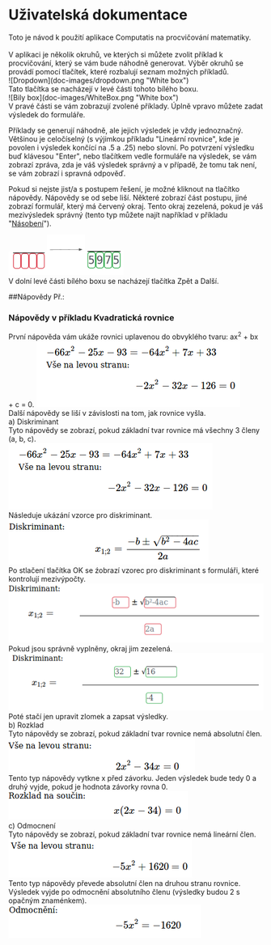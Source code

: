 <h1>Uživatelská dokumentace</h1>
Toto je návod k použití aplikace Computatis na procvičování matematiky.<br> <br>
V aplikaci je několik okruhů, ve kterých si můžete zvolit příklad k procvičování, který se vám bude náhodně generovat.
Výběr okruhů se provádí pomocí tlačítek, které rozbalují seznam možných příkladů.<br>
![Dropdown](doc-images/dropdown.png "White box")<br>
Tato tlačítka se nacházejí v levé části tohoto bílého boxu.<br>
![Bily box](doc-images/WhiteBox.png "White box")<br>
V pravé části se vám zobrazují zvolené příklady. Úplně vpravo můžete zadat výsledek do formuláře.<br>

Příklady se generují náhodně, ale jejich výsledek je vždy jednoznačný. Většinou je celočíselný (s výjimkou příkladu "Lineární rovnice", kde je povolen i výsledek končící na .5 a .25) nebo slovní. Po potvrzení výsledku buď klávesou "Enter", nebo tlačítkem vedle formuláře na výsledek, se vám zobrazí zpráva, zda je váš výsledek správný a v případě, že tomu tak není, se vám zobrazí i spravná odpověď.

Pokud si nejste jist/a s postupem řešení, je možné kliknout na tlačítko nápovědy. Nápovědy se od sebe liší. Některé zobrazí část postupu, jiné zobrazí formulář, který má červený okraj. Tento okraj zezelená, pokud je váš mezivýsledek správný (tento typ můžete najít například v příkladu "[Násobení](https://kubajj.gitlab.io/computatis/#/procvicovani/nasobeni)").

<img src="doc-images/input1.png" style='width: 15%;'/><img src="doc-images/sipka.png" style='width: 15%;'/><img src="doc-images/input2.png" style='width: 15%;'/><br>
V dolní levé části bílého boxu se nacházejí tlačítka Zpět a Další.<br>

##Nápovědy
Př.: <h3>Nápovědy v příkladu Kvadratická rovnice</h3>
První nápověda vám ukáže rovnici uplavenou do obvyklého tvaru: ax<sup>2</sup> + bx + c = 0.
![Zakladni tvar](doc-images/zakladnitvar.png "Základní tvar")<br>
Další nápovědy se liší v závislosti na tom, jak rovnice vyšla.<br>
a) Diskriminant<br>
	Tyto nápovědy se zobrazí, pokud základní tvar rovnice má všechny 3 členy (a, b, c).<br>
	![Zakladni tvar](doc-images/zakladnitvar.png "Základní tvar")<br>
	Následuje ukázání vzorce pro diskriminant.<br>
	![Diskriminant](doc-images/diskriminant1.png "Diskriminant")<br>
	Po stlačení tlačítka OK se źobrazí vzorec pro diskriminant s formuláři, které kontrolují mezivýpočty.<br>
	![Diskriminantsformulari](doc-images/diskriminant2.png "Diskriminant s formuláři")<br>
	Pokud jsou správně vyplněny, okraj jim zezelená.<br>
	![Diskriminantzeleny](doc-images/diskriminant3.png "Diskriminant se zeleným okrajem")<br>
	Poté stačí jen upravit zlomek a zapsat výsledky.<br>
b) Rozklad<br>
	Tyto nápovědy se zobrazí, pokud základní tvar rovnice nemá absolutní člen.<br>
	![Zakladnitvarrozklad](doc-images/rozklad1.png "Základní tvar u rozkladu")<br>
	Tento typ nápovědy vytkne x před závorku. Jeden výsledek bude tedy 0 a druhý vyjde, pokud je hodnota závorky rovna 0.<br>
	![Rozklad](doc-images/rozklad2.png "Rozklad")<br>
c) Odmocnení<br>
	Tyto nápovědy se zobrazí, pokud základní tvar rovnice nemá lineární člen.<br>
	![Zakladnitvarodmocneni](doc-images/odmocneni1.png "Základní tvar u odmocnění")<br>
	Tento typ nápovědy převede absolutní člen na druhou stranu rovnice. Výsledek vyjde po odmocnění absolutního členu (výsledky budou 2 s opačným znaménkem).<br>
	![Odmocneni](doc-images/odmocneni2.png "Odmocnění")<br>
